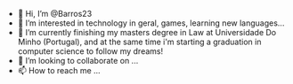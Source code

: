 - 👋 Hi, I’m @Barros23
- 👀 I’m interested in technology in geral, games, learning new languages...
- 🌱 I’m currently finishing my masters degree in Law at Universidade Do Minho (Portugal), and at the same time i'm starting a graduation in computer science to follow my dreams! 
- 💞️ I’m looking to collaborate on ...
- 📫 How to reach me ...

<!---
Barros23/Barros23 is a ✨ special ✨ repository because its `README.md` (this file) appears on your GitHub profile.
You can click the Preview link to take a look at your changes.
--->
